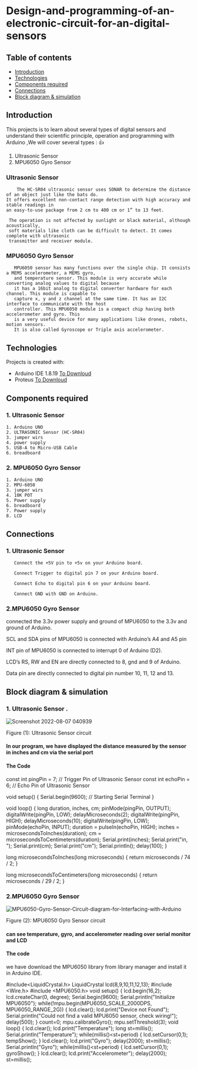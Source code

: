 # Design-and-programming-of-an-electronic-circuit-for-an-digital-sensors



## Table of contents
* [Introduction](#Introduction)
* [Technologies](#technologies)
* [Components required](#Components-required)
* [Connections](#Connections)
* [Block diagram & simulation ](#Block-diagram-&-simulation)



## Introduction
This projects is to learn about several types of digital sensors and understand their scientific principle, 
operation and programming with Arduino ,We will cover several types : 👍 

 1. Ultrasonic Sensor
 2. MPU6050 Gyro Sensor 
 
   ###  Ultrasonic Sensor
   
        The HC-SR04 ultrasonic sensor uses SONAR to determine the distance of an object just like the bats do.
	It offers excellent non-contact range detection with high accuracy and stable readings in 
	an easy-to-use package from 2 cm to 400 cm or 1” to 13 feet.
         
	 The operation is not affected by sunlight or black material, although acoustically, 
	 soft materials like cloth can be difficult to detect. It comes complete with ultrasonic
	 transmitter and receiver module.



   ### MPU6050 Gyro Sensor
       
       MPU6050 sensor has many functions over the single chip. It consists a MEMS accelerometer, a MEMS gyro, 
       and temperature sensor. This module is very accurate while converting analog values to digital because
       it has a 16bit analog to digital converter hardware for each channel. This module is capable to 
       capture x, y and z channel at the same time. It has an I2C interface to communicate with the host 
       controller. This MPU6050 module is a compact chip having both accelerometer and gyro. This 
       is a very useful device for many applications like drones, robots, motion sensors.
       It is also called Gyroscope or Triple axis accelerometer.
   
     

## Technologies
Projects is created with:
* Arduino IDE 1.8.19 [To Downloud](https://www.arduino.cc/en/software)
* Proteus [To Downloud](https://www.labcenter.com/simulation/)
	
## Components required
### 1. Ultrasonic Sensor

    1. Arduino UNO
    2. ULTRASONIC Sensor (HC-SR04)
    3. jumper wirs
    4. power supply
    5. USB-A to Micro-USB Cable
    6. breadboard
    
### 2. MPU6050 Gyro Sensor

    1. Arduino UNO
    2. MPU-6050
    3. jumper wirs
    4. 10K POT
    5. Power supply
    6. breadboard
    7. Power supply
    8. LCD
    
    
## Connections

### 1. Ultrasonic Sensor

       Connect the +5V pin to +5v on your Arduino board.
       
       Connect Trigger to digital pin 7 on your Arduino board.
       
       Connect Echo to digital pin 6 on your Arduino board.
       
       Connect GND with GND on Arduino.
     
 ### 2.MPU6050 Gyro Sensor
 
 connected the 3.3v power supply and ground of MPU6050 to the 3.3v and ground of Arduino.
 
 SCL and SDA pins of MPU6050 is connected with Arduino’s A4 and A5 pin
 
 INT pin of MPU6050 is connected to interrupt 0 of Arduino (D2). 
 
 LCD’s RS, RW and EN are directly connected to 8, gnd and 9 of Arduino.
 
 Data pin are directly connected to digital pin number 10, 11, 12 and 13.
 
 

## Block diagram & simulation

### 1. Ultrasonic Sensor . 



![Screenshot 2022-08-07 040939](https://user-images.githubusercontent.com/64277741/183270942-6859a63c-73ab-407f-b670-678ed41fc3c4.png)

Figure (1): Ultrasonic Sensor circuit


 #### In our program, we have displayed the distance measured by the sensor in inches and cm via the serial port 
 

#### The Code 

const int pingPin = 7; // Trigger Pin of Ultrasonic Sensor
const int echoPin = 6; // Echo Pin of Ultrasonic Sensor

void setup() {
   Serial.begin(9600); // Starting Serial Terminal
}

void loop() {
   long duration, inches, cm;
   pinMode(pingPin, OUTPUT);
   digitalWrite(pingPin, LOW);
   delayMicroseconds(2);
   digitalWrite(pingPin, HIGH);
   delayMicroseconds(10);
   digitalWrite(pingPin, LOW);
   pinMode(echoPin, INPUT);
   duration = pulseIn(echoPin, HIGH);
   inches = microsecondsToInches(duration);
   cm = microsecondsToCentimeters(duration);
   Serial.print(inches);
   Serial.print("in, ");
   Serial.print(cm);
   Serial.print("cm");
   Serial.println();
   delay(100);
}

long microsecondsToInches(long microseconds) {
   return microseconds / 74 / 2;
}

long microsecondsToCentimeters(long microseconds) {
   return microseconds / 29 / 2;
}


### 2.MPU6050 Gyro Sensor

![MPU6050-Gyro-Sensor-Circuit-diagram-for-Interfacing-with-Arduino](https://user-images.githubusercontent.com/64277741/183271076-aebd9380-05b0-4143-94b6-2083de287c4f.png)


Figure (2): MPU6050 Gyro Sensor circuit 
#### can see  temperature, gyro, and accelerometer reading over serial monitor and LCD


#### The code 

 we have download the MPU6050 library from library manager and install it in Arduino IDE.
 
 #include<LiquidCrystal.h>
LiquidCrystal lcd(8,9,10,11,12,13);
#include <Wire.h>
#include <MPU6050.h>
void setup()
{
  lcd.begin(16,2);
  lcd.createChar(0, degree);
  Serial.begin(9600);
  Serial.println("Initialize MPU6050");
  while(!mpu.begin(MPU6050_SCALE_2000DPS, MPU6050_RANGE_2G))
  {
    lcd.clear();
    lcd.print("Device not Found");
    Serial.println("Could not find a valid MPU6050 sensor, check wiring!");
    delay(500);
  }
  count=0;
  mpu.calibrateGyro();
  mpu.setThreshold(3);
  void loop()
{
    lcd.clear();
    lcd.print("Temperature");
    long st=millis();
    Serial.println("Temperature");
    while(millis()<st+period)
    {
      lcd.setCursor(0,1);
      tempShow();
    }
    lcd.clear();
    lcd.print("Gyro");
    delay(2000);
    st=millis();
    Serial.println("Gyro");
    while(millis()<st+period)
    {
      lcd.setCursor(0,1);
      gyroShow();
    }
    lcd.clear();
    lcd.print("Accelerometer");
    delay(2000);
    st=millis();
  
